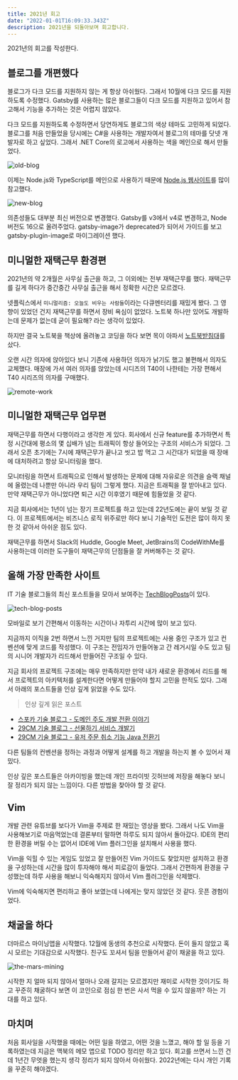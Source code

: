 ```yaml
---
title: 2021년 회고
date: "2022-01-01T16:09:33.343Z"
description: 2021년을 되돌아보며 회고합니다.
---
```


2021년의 회고를 작성한다.

## 블로그를 개편했다

블로그가 다크 모드를 지원하지 않는 게 항상 아쉬웠다. 그래서 10월에 다크 모드를 지원하도록 수정했다. Gatsby를 사용하는 많은 블로그들이 다크 모드를 지원하고 있어서 참고해서 기능을 추가하는 것은 어렵지 않았다.

다크 모드를 지원하도록 수정하면서 당연하게도 블로그의 색상 테마도 고민하게 되었다. 블로그를 처음 만들었을 당시에는 C#을 사용하는 개발자여서 블로그의 테마를 닷넷 개발자로 하고 싶었다. 그래서 .NET Core의 로고에서 사용하는 색을 메인으로 해서 만들었다.

![old-blog](./old-blog.gif)

이제는 Node.js와 TypeScript를 메인으로 사용하기 때문에 [Node.js 웹사이트](https://nodejs.org/en/)를 많이 참고했다.

![new-blog](./new-blog.gif)

의존성들도 대부분 최신 버전으로 변경했다. Gatsby를 v3에서 v4로 변경하고, Node 버전도 16으로 올려주었다. gatsby-image가 deprecated가 되어서 가이드를 보고 gatsby-plugin-image로 마이그레이션 했다.

## 미니멀한 재택근무 환경편

2021년의 약 2개월은 사무실 출근을 하고, 그 이외에는 전부 재택근무를 했다. 재택근무를 길게 하다가 중간중간 사무실 출근을 해서 정확한 시간은 모르겠다.

넷플릭스에서 `미니멀리즘: 오늘도 비우는 사람들`이라는 다큐멘터리를 재밌게 봤다. 그 영향이 있었던 건지 재택근무를 하면서 장비 욕심이 없었다.
노트북 하나만 있어도 개발하는데 문제가 없는데 굳이 필요해? 라는 생각이 있었다.

하지만 결국 노트북을 책상에 올려놓고 코딩을 하다 보면 목이 아파서 [노트북받침대](https://www.ikea.com/kr/ko/p/braeda-laptop-support-black-40165466/)를 샀다.

오랜 시간 의자에 앉아있다 보니 기존에 사용하던 의자가 낡기도 했고 불편해서 의자도 교체했다. 매장에 가서 여러 의자를 앉았는데 시디즈의 T40이 나한테는 가장 편해서 T40 시리즈의 의자를 구매했다.

![remote-work](./remote-work.jpg "T40")

## 미니멀한 재택근무 업무편

재택근무를 하면서 다행이라고 생각한 게 있다. 회사에서 신규 feature를 추가하면서 특정 시간대에 평소의 몇 십배가 넘는 트래픽이 항상 들어오는 구조의 서비스가 되었다. 그래서 오픈 초기에는 7시에 재택근무가 끝나고 씻고 밥 먹고 그 시간대가 되었을 때 장애에 대처하려고 항상 모니터링을 했다.

모니터링을 하면서 트래픽으로 인해서 발생하는 문제에 대해 자유로운 의견을 슬랙 채널에 올렸는데 나뿐만 아니라 우리 팀이 그렇게 했다. 지금은 트래픽을 잘 받아내고 있다. 만약 재택근무가 아니었다면 퇴근 시간 이후였기 때문에 힘들었을 것 같다.

지금 회사에서는 1년이 넘는 장기 프로젝트를 하고 있는데 22년도에는 끝이 보일 것 같다. 이 프로젝트에서는 비즈니스 로직 위주로만 하다 보니 기술적인 도전은 많이 하지 못한 것 같아서 아쉬운 점도 있다.

재택근무를 하면서 Slack의 Huddle, Google Meet, JetBrains의 CodeWithMe를 사용하는데 이러한 도구들이 재택근무의 단점들을 잘 커버해주는 것 같다.

## 올해 가장 만족한 사이트

IT 기술 블로그들의 최신 포스트들을 모아서 보여주는 [TechBlogPosts](https://techblogposts.com/)이 있다.

![tech-blog-posts](./tech-blog-posts.jpg "TechBlogPosts")

모바일로 보기 간편해서 이동하는 시간이나 자투리 시간에 많이 보고 있다.

지금까지 이직을 2번 하면서 느낀 거지만 팀의 프로젝트에는 사용 중인 구조가 있고 컨벤션에 맞게 코드를 작성했다. 이 구조는 전임자가 만들어놓고 간 레거시일 수도 있고 팀의 시니어 개발자가 리드해서 만들어진 구조일 수 있다.

지금 회사의 프로젝트 구조에는 매우 만족하지만 만약 내가 새로운 환경에서 리드를 해서 프로젝트의 아키텍처를 설계한다면 어떻게 만들어야 할지 고민을 한적도 있다. 그래서 아래의 포스트들을 인상 깊게 읽었을 수도 있다.

> 인상 깊게 읽은 포스트
- [스포카 기술 블로그 - 도메인 주도 개발 전환 이야기](https://spoqa.github.io/2021/09/13/domain-driven-development-transition-story.html)
- [29CM 기술 블로그 - 선물하기 서비스 개발기](https://medium.com/29cm/%EC%84%A0%EB%AC%BC%ED%95%98%EA%B8%B0-%EC%84%9C%EB%B9%84%EC%8A%A4-%EA%B0%9C%EB%B0%9C%EA%B8%B0-c5cdca816269)
- [29CM 기술 블로그 - 유저 주문 취소 기능 Java 전환기](https://medium.com/29cm/%EC%9C%A0%EC%A0%80-%EC%A3%BC%EB%AC%B8-%EC%B7%A8%EC%86%8C-%EA%B8%B0%EB%8A%A5-java-%EC%A0%84%ED%99%98%EA%B8%B0-d218e5ecb874)

다른 팀들의 컨벤션을 정하는 과정과 어떻게 설계를 하고 개발을 하는지 볼 수 있어서 재밌다.

인상 깊은 포스트들은 아카이빙을 했는데 개인 프라이빗 깃허브에 저장을 해놓다 보니 잘 정리가 되지 않는 느낌이다. 다른 방법을 찾아야 할 것 같다.

## Vim

개발 관련 유튜브를 보다가 Vim을 주제로 한 재밌는 영상을 봤다. 그래서 나도 Vim을 사용해보기로 마음먹었는데 결론부터 말하면 하루도 되지 않아서 돌아갔다.
IDE의 편리한 환경을 버릴 수는 없어서 IDE에 Vim 플러그인을 설치해서 사용을 했다. 

Vim을 익힐 수 있는 게임도 있었고 잘 만들어진 Vim 가이드도 찾았지만 설치하고 환경을 구성하는데 시간을 많이 투자해야 해서 피로감이 들었다.
그래서 간편하게 환경을 구성했는데 하루 사용을 해보니 익숙해지지 않아서 Vim 플러그인을 삭제했다.

Vim에 익숙해지면 편리하고 좋아 보였는데 나에게는 맞지 않았던 것 같다. 웃픈 경험이었다.

## 채굴을 하다

더마르스 마이닝앱을 시작했다. 12월에 동생의 추천으로 시작했다. 돈이 들지 않았고 혹시 모르는 기대감으로 시작했다. 친구도 꼬셔서 팀을 만들어서 같이 채굴을 하고 있다.

![the-mars-mining](./the-mars-mining.jpg "Mars Mining App")

시작한 지 얼마 되지 않아서 얼마나 오래 갈지는 모르겠지만 재미로 시작한 것이기도 하고 꾸준히 채굴하다 보면 이 코인으로 점심 한 번은 사서 먹을 수 있지 않을까? 하는 기대를 하고 있다.

## 마치며

처음 회사일을 시작했을 때에는 어떤 일을 하였고, 어떤 것을 느꼈고, 해야 할 일 등을 기록하였는데 지금은 맥북의 메모 앱으로 TODO 정리만 하고 있다. 회고를 쓰면서 느낀 건데 1년간 무엇을 했는지 생각 정리가 되지 않아서 아쉬웠다. 2022년에는 다시 개인 기록을 꾸준히 해야겠다.

